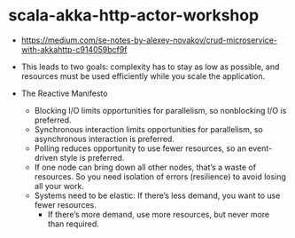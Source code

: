 # scala-akka-http-actor-workshop
* https://medium.com/se-notes-by-alexey-novakov/crud-microservice-with-akkahttp-c914059bcf9f

* This leads to two goals: complexity has to stay as low as possible, and resources
  must be used efficiently while you scale the application.
* The Reactive Manifesto
    * Blocking I/O limits opportunities for parallelism, so nonblocking I/O is preferred.
    * Synchronous interaction limits opportunities for parallelism, so asynchronous interaction is preferred.
    * Polling reduces opportunity to use fewer resources, so an event-driven style is preferred.
    * If one node can bring down all other nodes, that’s a waste of resources. So
    you need isolation of errors (resilience) to avoid losing all your work.
    * Systems need to be elastic: If there’s less demand, you want to use fewer resources. 
        * If there’s more demand, use more resources, but never more than required.
